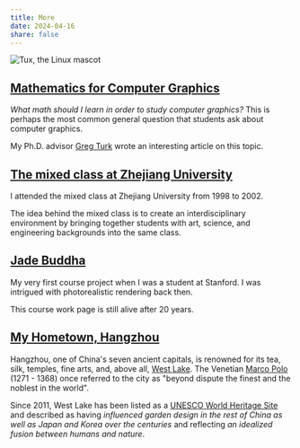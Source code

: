 ```yaml
---
title: More
date: 2024-04-16
share: false
---
```


![Tux, the Linux mascot](math.png)

## [Mathematics for Computer Graphics](https://faculty.cc.gatech.edu/~turk/math_gr.html)

*What math should I learn in order to study computer graphics?* This is perhaps the most common general question that students ask about computer graphics. 

My Ph.D. advisor [Greg Turk](https://faculty.cc.gatech.edu/~turk/) wrote an interesting article on this topic.

## [The mixed class at Zhejiang University](http://www.cis.umassd.edu/~hxu/alink/jclass/mixedclass.html)

I attended the mixed class at Zhejiang University from 1998 to 2002.

The idea behind the mixed class is to create an interdisciplinary environment by bringing together students with art, science, and engineering backgrounds into the same class.

## [Jade Buddha](https://graphics.stanford.edu/courses/cs348b-competition/cs348b-03/)

My very first course project when I was a student at Stanford. I was intrigued with photorealistic rendering back then. 

This course work page is still alive after 20 years.

## [My Hometown, Hangzhou](https://en.wikipedia.org/wiki/Hangzhou)

Hangzhou, one of China's seven ancient capitals, is renowned for its tea, silk, temples, fine arts, and, above all, [West Lake](https://en.wikipedia.org/wiki/West_Lake). 
The Venetian [Marco Polo](http://en.wikipedia.org/wiki/Marco_Polo) (1271 - 1368) once referred to the city as "beyond dispute the finest and the noblest in the world".

Since 2011, West Lake has been listed as a [UNESCO World Heritage Site](https://en.wikipedia.org/wiki/World_Heritage_Site) and described as having *influenced garden design in the rest of China as well as Japan and Korea over the centuries* and reflecting *an idealized fusion between humans and nature*.
